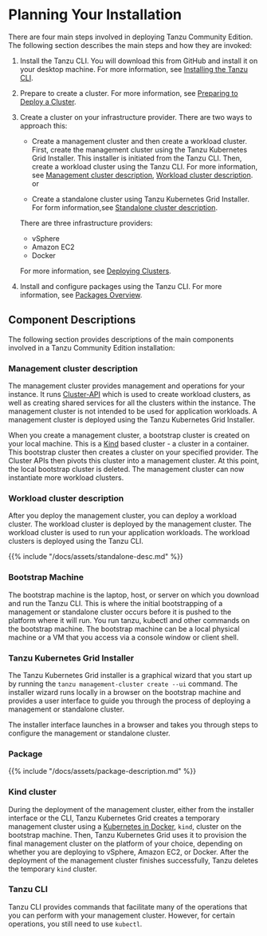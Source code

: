 # Planning Your Installation
There are four main steps involved in deploying Tanzu Community Edition. The following section describes the main steps and how they are invoked:

1. Install the Tanzu CLI.
   You will download this from GitHub and install it on your desktop machine.
   For more information, see [Installing the Tanzu CLI](cli-installation).
2. Prepare to create a cluster. For more information, see [Preparing to Deploy a Cluster](prepare-deployment).
2. Create a cluster on your infrastructure provider. There are two ways to approach this:
   * Create a management cluster and then create a workload cluster. First, create the management cluster using the Tanzu Kubernetes Grid Installer. This installer is initiated from the Tanzu CLI. Then, create a workload cluster using the Tanzu CLI. For more information, see [Management cluster description](installation-planning/#management-cluster-description), [Workload cluster description](installation-planning/#workload-cluster-description).<br>
   or  <br>
      
   * Create a standalone cluster using Tanzu Kubernetes Grid Installer. For form information,see
    [Standalone cluster description](installation-planning/#standalone-cluster-description).

   There are three infrastructure providers:   

    * vSphere
    * Amazon EC2
    * Docker

   For more information, see [Deploying Clusters](clusters-deploy.md).
4. Install and configure packages using the Tanzu CLI. For more information, see [Packages Overview](packages-intro).


## Component Descriptions
The following section provides descriptions of the main components involved in a Tanzu Community Edition installation:

### Management cluster description
The management cluster provides management and operations for your instance. It runs [Cluster-API](https://cluster-api.sigs.k8s.io/) which is used to create workload clusters, as well as creating shared services for all the clusters within the instance.  The management cluster is not intended to be used for application workloads. A management cluster is deployed using the Tanzu Kubernetes Grid Installer.

When you create a management cluster, a bootstrap cluster is created on your local machine. This is a [Kind](https://kind.sigs.k8s.io/)  based cluster -  a cluster in a container.  This bootstrap cluster then creates a cluster on your specified provider. The Cluster APIs then pivots this cluster into a management cluster.
At this point, the local bootstrap cluster is deleted.  The management cluster can now instantiate more workload clusters.

### Workload cluster description
After you deploy the management cluster, you can deploy a workload cluster. The workload cluster is deployed by the management cluster. The workload cluster is used to run your application workloads. The workload clusters is deployed using the Tanzu CLI.

{{% include "/docs/assets/standalone-desc.md" %}}

### Bootstrap Machine
The bootstrap machine is the laptop, host, or server on which you download and run the Tanzu CLI. This is where the initial bootstrapping of a management or standalone cluster occurs before it is pushed to the platform where it will run. You run tanzu, kubectl and other commands on the bootstrap machine. The bootstrap machine can be a local physical machine or a VM that you access via a console window or client shell.


### Tanzu Kubernetes Grid Installer
The Tanzu Kubernetes Grid installer is a graphical wizard that you start up by running the ``tanzu management-cluster create --ui`` command. The installer wizard runs locally in a browser on the bootstrap machine and provides a user interface to guide you through the process of deploying a management or standalone cluster.

The installer interface launches in a browser and takes you through steps to configure the management or standalone cluster.


### Package
{{% include "/docs/assets/package-description.md" %}}

### Kind cluster
During the deployment of the management cluster, either from the installer interface or the CLI, Tanzu Kubernetes Grid creates a temporary management cluster using a [Kubernetes in Docker](https://kind.sigs.k8s.io/), `kind`, cluster on the bootstrap machine. Then, Tanzu Kubernetes Grid uses it to provision the final management cluster on the platform of your choice, depending on whether you are deploying to vSphere, Amazon EC2, or Docker. After the deployment of the management cluster finishes successfully, Tanzu deletes the temporary `kind` cluster.

### Tanzu CLI
Tanzu CLI provides commands that facilitate many of the operations that you can perform with your management cluster. However, for certain operations, you still need to use `kubectl`.